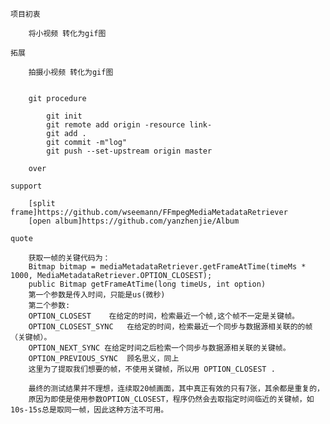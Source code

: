 
    项目初衷
        
        将小视频 转化为gif图
        
    拓展
    
        拍摄小视频 转化为gif图
        
        
        git procedure
        
            git init 
            git remote add origin -resource link-
            git add .
            git commit -m"log"
            git push --set-upstream origin master
        
        over
        
    support
    
        [split frame]https://github.com/wseemann/FFmpegMediaMetadataRetriever
        [open album]https://github.com/yanzhenjie/Album
       
    quote
    
        获取一帧的关键代码为：
        Bitmap bitmap = mediaMetadataRetriever.getFrameAtTime(timeMs * 1000, MediaMetadataRetriever.OPTION_CLOSEST);
        public Bitmap getFrameAtTime(long timeUs, int option) 
        第一个参数是传入时间，只能是us(微秒)
        第二个参数:
        OPTION_CLOSEST    在给定的时间，检索最近一个帧,这个帧不一定是关键帧。
        OPTION_CLOSEST_SYNC   在给定的时间，检索最近一个同步与数据源相关联的的帧（关键帧）。
        OPTION_NEXT_SYNC 在给定时间之后检索一个同步与数据源相关联的关键帧。
        OPTION_PREVIOUS_SYNC  顾名思义，同上
        这里为了提取我们想要的帧，不使用关键帧，所以用 OPTION_CLOSEST .
    
        最终的测试结果并不理想，连续取20帧画面，其中真正有效的只有7张，其余都是重复的，
        原因为即使是使用参数OPTION_CLOSEST，程序仍然会去取指定时间临近的关键帧，如10s-15s总是取同一帧，因此这种方法不可用。